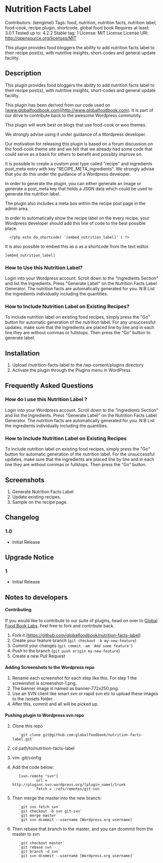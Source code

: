 # Nutrition Facts Label
Contributors: (kengimel)
Tags: food, nutrition, nutrition facts, nutrition label, food-cook, recipe plugin, shortcode, global food book
Requires at least: 3.0.1
Tested up to: 4.2.2
Stable tag: 1
License: MIT License
License URI: http://opensource.org/licenses/MIT

This plugin provides food bloggers the ability to add nutrition facts label to their recipe post(s), with nutritive insights, short-codes and general update facility.

## Description
This plugin provides food bloggers the ability to add nutrition facts label to their recipe post(s), with nutritive insights, short-codes and general update facility.

This plugin has been derived from our code used on  [www.globalfoodbook.com](http://www.globalfoodbook.com). It is part of our drive to contribute back to the awesome Wordpress community.

This plugin will work best on blogs that use food-cook or woo themes.

We strongly advise using it under guidance of a Wordpress developer.

Our motivation for releasing this plugin is based on a forum discussion on the food-cook theme site and we felt that we already had some code that could serve as a basis for others to benefit and possibly improve on.

It is possible to create a custom post type called "recipe" and ingredients post_meta entry with key "RECIPE_META_ingredients". We strongly advise that you do this under the guidance of a Wordpress developer.

In order to generate the plugin, you can either generate an image or generate a post_meta key that holds a JSON data which could be used to generate the nutrition label.

The plugin also includes a meta box within the recipe post page in the admin area.

In order to automatically show the recipe label on the every recipe, your Wordpress developer should add this line of code to the best possible place.

```
  <?php echo do_shortcode( '[embed_nutrition_label]' ) ?>
```

It is also possible to embed this as a as a shortcode from the text editor.


```
[embed_nutrition_label]
```
### How to Use this Nutrition Label?
Login into your Wordpress account.
Scroll down to the "Ingredients Section" and list the Ingredients.
Press "Generate Label" on the Nutrition Facts Label Generator.
The nutrition facts are automatically generated for you.
N:B List the ingredients individually including the quantities.

### How to Include Nutrition Label on Existing Recipes?
To include nutrition label on existing food recipes, simply press the "Go" button for automatic generation of the nutrition label.
For any unsuccessful updates, make sure that the ingredients are placed line by line and in each line they are without commas or fullstops.
Then press the "Go" button to generate label.


## Installation

1. Upload /nutrition-facts-label to the /wp-content/plugins directory
2. Activate the plugin through the Plugins menu in WordPress

## Frequently Asked Questions

### How do I use this Nutrition Label ?
Login into your Wordpress account.
Scroll down to the "Ingredients Section" and list the Ingredients.
Press "Generate Label" on the Nutrition Facts Label Generator.
The nutrition facts are automatically generated for you.
N:B List the ingredients individually including the quantities.

### How to Include Nutrition Label on Existing Recipes
To include nutrition label on existing food recipes, simply press the "Go" button for automatic generation of the nutrition label.
For the unsuccessful updates, make sure that the ingredients are placed line by line and in each line they are without commas or fullstops.
Then press the "Go" button.

## Screenshots

1. Generate Nutrition Facts Label
2. Update existing recipes.
3. Sample on the recipe page.

## Changelog

### 1.0
* Initial Release

## Upgrade Notice

### 1
* Initial Release

## Notes to developers

#### Contributing

If you would like to contribute to our suite of plugins, head on over to [Global Food Book Labs](https://github.com/globalfoodbook). Feel free to fork and contribute back.

1. Fork it (https://github.com/globalfoodbook/nutrition-facts-label)
2. Create your feature branch (`git checkout -b my-new-feature`)
3. Commit your changes (`git commit -am 'Add some feature'`)
4. Push to the branch (`git push origin my-new-feature`)
5. Create a new Pull Request

#### Adding Screenshots to the Wordpress repo

1. Rename each screenshot for each step like this. For step 1 the screenshot is screenshot-1.png.
2. The banner image is named as banner-772x250.png.
3. Use an SVN client like smart svn or rapid svn etc to upload these images to the /assets folder.
4. After this, commit and all will be picked up.

#### Pushing plugin to Wordpress svn repo

1. Clone this repo

          `git clone git@github.com:globalfoodbook/nutrition-facts-label.git`

2. cd path/to/nutrition-facts-label
3. vim .git/config
4. Add the code below:

          [svn-remote "svn"]
                  url = http://plugins.svn.wordpress.org/[plugin_name]/trunk
                  fetch = :refs/remotes/git-svn

5. Then merge the master into the new branch:

          `git svn fetch svn`
          `git checkout -b svn git-svn`
          `git merge master`
          `git svn dcommit --username [Wordpress.org username]`

6. Then rebase that branch to the master, and you can dcommit from the master to svn

          `git checkout master`
          `git rebase svn`
          `git branch -d svn`
          `git svn dcommit --username [Wordpress.org username]`
